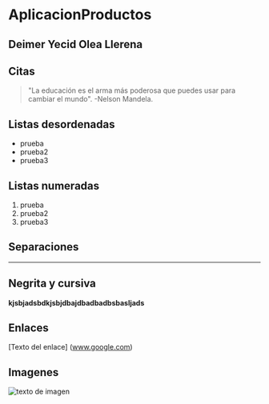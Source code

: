 # AplicacionProductos
## Deimer Yecid Olea Llerena

## Citas

> "La educación es el arma más poderosa que puedes usar para cambiar el mundo". -Nelson Mandela.

## Listas desordenadas
- prueba
- prueba2
- prueba3

## Listas numeradas
1. prueba
2. prueba2
3. prueba3

## Separaciones 
___

## Negrita y cursiva
**kjsbjadsbdkjsbjdbajdbadbadbsbasljads**

## Enlaces
[Texto del enlace] (www.google.com)

## Imagenes
![texto de imagen](URL)